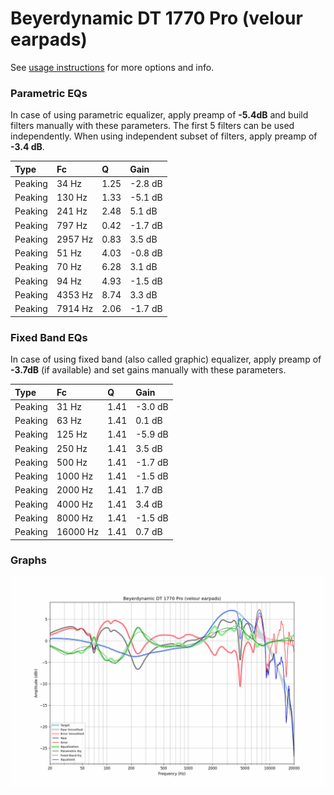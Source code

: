# Beyerdynamic DT 1770 Pro (velour earpads)
See [usage instructions](https://github.com/jaakkopasanen/AutoEq#usage) for more options and info.

### Parametric EQs
In case of using parametric equalizer, apply preamp of **-5.4dB** and build filters manually
with these parameters. The first 5 filters can be used independently.
When using independent subset of filters, apply preamp of **-3.4 dB**.

| Type    | Fc      |    Q | Gain    |
|:--------|:--------|:-----|:--------|
| Peaking | 34 Hz   | 1.25 | -2.8 dB |
| Peaking | 130 Hz  | 1.33 | -5.1 dB |
| Peaking | 241 Hz  | 2.48 | 5.1 dB  |
| Peaking | 797 Hz  | 0.42 | -1.7 dB |
| Peaking | 2957 Hz | 0.83 | 3.5 dB  |
| Peaking | 51 Hz   | 4.03 | -0.8 dB |
| Peaking | 70 Hz   | 6.28 | 3.1 dB  |
| Peaking | 94 Hz   | 4.93 | -1.5 dB |
| Peaking | 4353 Hz | 8.74 | 3.3 dB  |
| Peaking | 7914 Hz | 2.06 | -1.7 dB |

### Fixed Band EQs
In case of using fixed band (also called graphic) equalizer, apply preamp of **-3.7dB**
(if available) and set gains manually with these parameters.

| Type    | Fc       |    Q | Gain    |
|:--------|:---------|:-----|:--------|
| Peaking | 31 Hz    | 1.41 | -3.0 dB |
| Peaking | 63 Hz    | 1.41 | 0.1 dB  |
| Peaking | 125 Hz   | 1.41 | -5.9 dB |
| Peaking | 250 Hz   | 1.41 | 3.5 dB  |
| Peaking | 500 Hz   | 1.41 | -1.7 dB |
| Peaking | 1000 Hz  | 1.41 | -1.5 dB |
| Peaking | 2000 Hz  | 1.41 | 1.7 dB  |
| Peaking | 4000 Hz  | 1.41 | 3.4 dB  |
| Peaking | 8000 Hz  | 1.41 | -1.5 dB |
| Peaking | 16000 Hz | 1.41 | 0.7 dB  |

### Graphs
![](./Beyerdynamic%20DT%201770%20Pro%20(velour%20earpads).png)